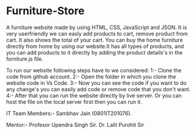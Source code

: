 # Furniture-Store
A furniture website made by using HTML, CSS, JavaScript and JSON. It is very userfriendly we can easly add products to cart, remove product from cart.
It also shows the total of your cart. You can buy the home furniture directly from home by using our website.It has all types of products,
and you can add products to it directly by adding the product details's in the forniture.js file.

To run our website following steps have to we considered:
1:- Clone the code from github account.
2:- Open the folder in which you clone the website code in Vs Code.
3:- Now you can see the code if you want to do any change's you can easily add code or remove code that you don't want.
4:- After that you can run the website directly by live server. Or you can host the file on the local server first then you can run it.

IT
Team Members:- Sambhav Jain (0801IT201076).

Mentor:- Profesor Upendra Singh Sir.
         Dr. Lalit Purohit Sir
